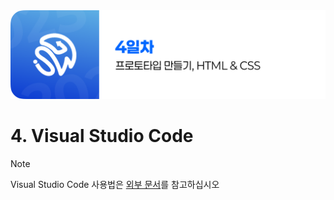 <img src="./header.png" />

# 4. Visual Studio Code

> [!NOTE]  
> Visual Studio Code 사용법은 [외부 문서](https://github.com/haedalprogramming/practiceWeb/blob/master/day1/09-Setup-Development-Environment.md#2-visual-studio-code-vs-code-%EC%84%A4%EC%B9%98-%EC%BD%94%EB%93%9C-%ED%8E%B8%EC%A7%91%EA%B8%B0)를 참고하십시오
